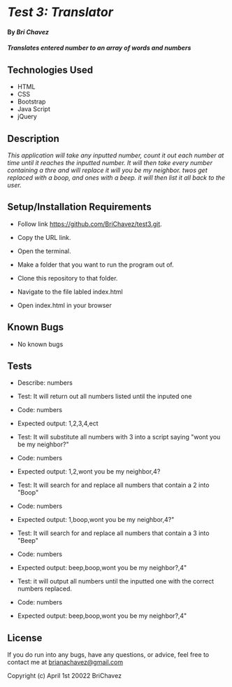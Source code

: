 # _Test 3: Translator_

#### By _Bri Chavez_

#### _Translates entered number to an array of words and numbers_

## Technologies Used

* HTML
* CSS
* Bootstrap
* Java Script
* jQuery

## Description

_This application will take any inputted number, count it out each number at time until it reaches the inputted number. It will then take every number containing a thre and will replace it will you be my neighbor. twos get replaced with a boop, and ones with a beep. it will then list it all back to the user._

## Setup/Installation Requirements

*  Follow link https://github.com/BriChavez/test3.git.

*  Copy the URL link.

*  Open the terminal.

*  Make a folder that you want to run the program out of.

*  Clone this repository to that folder.

*  Navigate to the file labled index.html

*  Open index.html in your browser

## Known Bugs

* No known bugs

## Tests

* Describe: numbers

* Test: It will return out all numbers listed until the inputed one
* Code: numbers
* Expected output: 1,2,3,4,ect

* Test: It will substitute all numbers with 3 into a script saying "wont you be my neighbor?"
* Code: numbers
* Expected output: 1,2,wont you be my neighbor,4?

* Test: It will search for and replace all numbers that contain a 2 into "Boop"
* Code: numbers
* Expected output: 1,boop,wont you be my neighbor,4?"

* Test: It will search for and replace all numbers that contain a 3 into "Beep"
* Code: numbers
* Expected output: beep,boop,wont you be my neighbor?,4"

* Test: it will output all numbers until the inputted one with the correct numbers replaced.
* Code: numbers
* Expected output: beep,boop,wont you be my neighbor?,4"

## License

If you do run into any bugs, have any questions, or advice, feel free to contact me at brianachavez@gmail.com 

Copyright (c) April 1st 20022 BriChavez